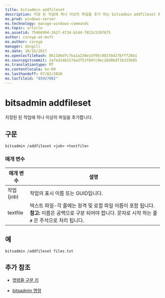 ```yaml
---
title: bitsadmin addfileset
description: 지정 된 작업에 하나 이상의 파일을 추가 하는 bitsadmin addfileset 명령에 대 한 참조 문서입니다.
ms.prod: windows-server
ms.technology: manage-windows-commands
ms.topic: article
ms.assetid: 75466994-262f-4724-b14d-f813c5397675
author: coreyp-at-msft
ms.author: coreyp
manager: dongill
ms.date: 10/16/2017
ms.openlocfilehash: 861186dfc7ba1a230e1df05c98378d27bfff26b1
ms.sourcegitcommit: 2afed2461574a3f53f84fc9ec28d86df3b335685
ms.translationtype: MT
ms.contentlocale: ko-KR
ms.lasthandoff: 07/02/2020
ms.locfileid: "85927082"
---
```

# <a name="bitsadmin-addfileset"></a>bitsadmin addfileset

지정된 된 작업에 하나 이상의 파일을 추가합니다.

## <a name="syntax"></a>구문

```
bitsadmin /addfileset <job> <textfile>
```

### <a name="parameters"></a>매개 변수

| 매개 변수 | 설명 |
| --------- | ----------- |
| 작업(job) | 작업의 표시 이름 또는 GUID입니다. |
| textfile | 텍스트 파일-각 줄에는 원격 및 로컬 파일 이름이 포함 됩니다. **참고:** 이름은 공백으로 구분 되어야 합니다. 문자로 시작 하는 줄 `#` 은 주석으로 처리 됩니다. |

## <a name="examples"></a>예

```
bitsadmin /addfileset files.txt
```

## <a name="additional-references"></a>추가 참조

- [명령줄 구문 키](command-line-syntax-key.md)

- [bitsadmin 명령](bitsadmin.md)
